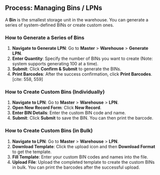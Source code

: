 ## Process: Managing Bins / LPNs

A **Bin** is the smallest storage unit in the warehouse. You can generate a series of system-defined BINs or create custom ones.

### How to Generate a Series of Bins

1. **Navigate to Generate LPN**: Go to **Master** > **Warehouse** > **Generate LPN**. 
2. **Enter Quantity**: Specify the number of BINs you want to create (Note: system supports generating 100 at a time). 
3. **Submit**: Click **Confirm & Submit** to generate the BINs. 
4. **Print Barcodes**: After the success confirmation, click **Print Barcodes**. [cite: 558, 559]

### How to Create Custom Bins (Individually)

1. **Navigate to LPN**: Go to **Master** > **Warehouse** > **LPN**. 
2. **Open New Record Form**: Click **New Record**. 
3. **Enter BIN Details**: Enter the custom BIN code and name. 
4. **Submit**: Click **Submit** to save the BIN. You can then print the barcode. 

### How to Create Custom Bins (in Bulk)

1. **Navigate to LPN**: Go to **Master** > **Warehouse** > **LPN**. 
2. **Download Template**: Click the upload icon and then **Download Format** to get the template. 
3. **Fill Template**: Enter your custom BIN codes and names into the file. 
4. **Upload File**: Upload the completed template to create the custom BINs in bulk. You can print the barcodes after the successful upload.